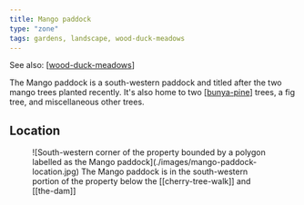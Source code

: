 ```yaml
---
title: Mango paddock
type: "zone"
tags: gardens, landscape, wood-duck-meadows
---
```


See also: [[wood-duck-meadows]]

The Mango paddock is a south-western paddock and titled after the two mango trees planted recently. It's also home to two [[bunya-pine]] trees, a fig tree, and miscellaneous other trees.

## Location

<figure markdown>
![South-western corner of the property bounded by a polygon labelled as the Mango paddock](./images/mango-paddock-location.jpg)
<caption>The Mango paddock is in the south-western portion of the property below the [[cherry-tree-walk]] and [[the-dam]] </caption>
</figure>

[//begin]: # "Autogenerated link references for markdown compatibility"
[wood-duck-meadows]: wood-duck-meadows "Wood duck meadows"
[bunya-pine]: plants/bunya-pine "Bunya Pine"
[//end]: # "Autogenerated link references"